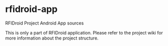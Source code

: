 rfidroid-app
============

RFIDroid Project Android App sources

This is only a part of RFIDroid application. Please refer to the project wiki
for more information about the project structure.

